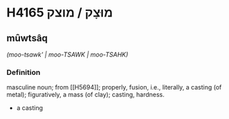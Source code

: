 # H4165 מוּצָק / מוצק

## mûwtsâq

_(moo-tsawk' | moo-TSAWK | moo-TSAHK)_

### Definition

masculine noun; from [[H5694]]; properly, fusion, i.e., literally, a casting (of metal); figuratively, a mass (of clay); casting, hardness.

- a casting
